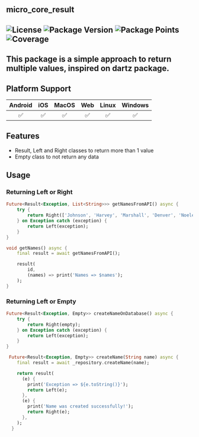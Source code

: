 micro_core_result
-----
![License](https://img.shields.io/github/license/JotaPe-Tecnologia/micro-core-result?logo=apache&logoColor=%23D22128&label=License&labelColor=%23FFFFFF&color=%23D22128)
![Package Version](https://img.shields.io/pub/v/micro_core_result?logo=dart&logoColor=%230175C2&label=Version&labelColor=%23FFFFFF&color=%230175C2)
![Package Points](https://img.shields.io/pub/points/micro_core_result?logo=dart&logoColor=%230175C2&label=Points&labelColor=%23FFFFFF&color=%230175C2)
![Coverage](https://img.shields.io/codecov/c/github/JotaPe-Tecnologia/micro-core-result?logo=codecov&logoColor=%23F01F7A&label=Coverage&labelColor=%23FFFFFF&color=%23F01F7A)
----

This package is a simple approach to return multiple values, inspired on dartz package.
----

## Platform Support

| Android | iOS | MacOS | Web | Linux | Windows |
| :-----: | :-: | :---: | :-: | :---: | :-----: |
|   ✅    | ✅  |  ✅   | ✅  |  ✅   |   ✅    |

## Features

* Result, Left and Right classes to return more than 1 value
* Empty class to not return any data

## Usage

### Returning Left or Right

```dart
Future<Result<Exception, List<String>>> getNamesFromAPI() async {
    try {
        return Right(['Johnson', 'Harvey', 'Marshall', 'Denver', 'Noelene', 'Coreen']);
    } on Exception catch (exception) {
        return Left(exception);
    } 
}

void getNames() async {
    final result = await getNamesFromAPI();

    result(
        id,
        (names) => print('Names => $names'); 
    );
}
```

### Returning Left or Empty

```dart
Future<Result<Exception, Empty>> createNameOnDatabase() async {
    try {
        return Right(empty);
    } on Exception catch (exception) {
        return Left(exception);
    } 
}

 Future<Result<Exception, Empty>> createName(String name) async {
    final result = await _repository.createName(name);

    return result(
      (e) {
        print('Exception => ${e.toString()}');
        return Left(e);
      },
      (e) {
        print('Name was created successfully!');
        return Right(e);
      },
    );
  }
```
